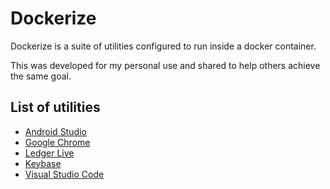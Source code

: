 # Dockerize

Dockerize is a suite of utilities configured to run inside a docker container.

This was developed for my personal use and shared to help others achieve the same goal.

## List of utilities

* [Android Studio](docker/android-studio-docker/README.md)
* [Google Chrome](docker/google-chrome-docker/README.md)
* [Ledger Live](docker/ledger-live-docker/README.md)
* [Keybase](docker/keybase-docker/README.md)
* [Visual Studio Code](docker/visual-studio-code-docker/README.md)
